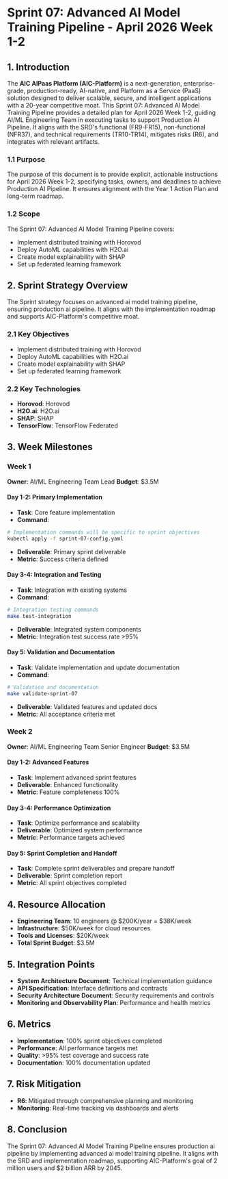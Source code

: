 # Sprint 07: Advanced AI Model Training Pipeline - April 2026 Week 1-2

## 1. Introduction
The **AIC AIPaas Platform (AIC-Platform)** is a next-generation, enterprise-grade, production-ready, AI-native, and Platform as a Service (PaaS) solution designed to deliver scalable, secure, and intelligent applications with a 20-year competitive moat. This Sprint 07: Advanced AI Model Training Pipeline provides a detailed plan for April 2026 Week 1-2, guiding AI/ML Engineering Team in executing tasks to support Production AI Pipeline. It aligns with the SRD's functional (FR9-FR15), non-functional (NFR37), and technical requirements (TR10-TR14), mitigates risks (R6), and integrates with relevant artifacts.

### 1.1 Purpose
The purpose of this document is to provide explicit, actionable instructions for April 2026 Week 1-2, specifying tasks, owners, and deadlines to achieve Production AI Pipeline. It ensures alignment with the Year 1 Action Plan and long-term roadmap.

### 1.2 Scope
The Sprint 07: Advanced AI Model Training Pipeline covers:
- Implement distributed training with Horovod
- Deploy AutoML capabilities with H2O.ai
- Create model explainability with SHAP
- Set up federated learning framework

## 2. Sprint Strategy Overview
The Sprint strategy focuses on advanced ai model training pipeline, ensuring production ai pipeline. It aligns with the implementation roadmap and supports AIC-Platform's competitive moat.

### 2.1 Key Objectives
- Implement distributed training with Horovod
- Deploy AutoML capabilities with H2O.ai
- Create model explainability with SHAP
- Set up federated learning framework

### 2.2 Key Technologies
- **Horovod**: Horovod
- **H2O.ai**: H2O.ai
- **SHAP**: SHAP
- **TensorFlow**: TensorFlow Federated

## 3. Week Milestones

### Week 1
**Owner**: AI/ML Engineering Team Lead
**Budget**: $3.5M

#### Day 1-2: Primary Implementation
- **Task**: Core feature implementation
- **Command**: 
```bash
# Implementation commands will be specific to sprint objectives
kubectl apply -f sprint-07-config.yaml
```
- **Deliverable**: Primary sprint deliverable
- **Metric**: Success criteria defined

#### Day 3-4: Integration and Testing
- **Task**: Integration with existing systems
- **Command**:
```bash
# Integration testing commands
make test-integration
```
- **Deliverable**: Integrated system components
- **Metric**: Integration test success rate >95%

#### Day 5: Validation and Documentation
- **Task**: Validate implementation and update documentation
- **Command**:
```bash
# Validation and documentation
make validate-sprint-07
```
- **Deliverable**: Validated features and updated docs
- **Metric**: All acceptance criteria met

### Week 2
**Owner**: AI/ML Engineering Team Senior Engineer
**Budget**: $3.5M

#### Day 1-2: Advanced Features
- **Task**: Implement advanced sprint features
- **Deliverable**: Enhanced functionality
- **Metric**: Feature completeness 100%

#### Day 3-4: Performance Optimization
- **Task**: Optimize performance and scalability
- **Deliverable**: Optimized system performance
- **Metric**: Performance targets achieved

#### Day 5: Sprint Completion and Handoff
- **Task**: Complete sprint deliverables and prepare handoff
- **Deliverable**: Sprint completion report
- **Metric**: All sprint objectives completed

## 4. Resource Allocation
- **Engineering Team**: 10 engineers @ $200K/year = $38K/week
- **Infrastructure**: $50K/week for cloud resources
- **Tools and Licenses**: $20K/week
- **Total Sprint Budget**: $3.5M

## 5. Integration Points
- **System Architecture Document**: Technical implementation guidance
- **API Specification**: Interface definitions and contracts
- **Security Architecture Document**: Security requirements and controls
- **Monitoring and Observability Plan**: Performance and health metrics

## 6. Metrics
- **Implementation**: 100% sprint objectives completed
- **Performance**: All performance targets met
- **Quality**: >95% test coverage and success rate
- **Documentation**: 100% documentation updated

## 7. Risk Mitigation
- **R6**: Mitigated through comprehensive planning and monitoring
- **Monitoring**: Real-time tracking via dashboards and alerts

## 8. Conclusion
The Sprint 07: Advanced AI Model Training Pipeline ensures production ai pipeline by implementing advanced ai model training pipeline. It aligns with the SRD and implementation roadmap, supporting AIC-Platform's goal of 2 million users and $2 billion ARR by 2045.
